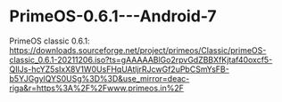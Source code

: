# PrimeOS-0.6.1---Android-7
PrimeOS classic 0.6.1: https://downloads.sourceforge.net/project/primeos/Classic/primeOS-classic_0.6.1-20211206.iso?ts=gAAAAABlGo2rpvGdZBBXfKjtaf40oxcf5-QIlJs-hcYZ5sIxX8V1W0UsFHqUAtljrRJcwGf2uPbCSmYsFB-b5YJGgylQYS0USg%3D%3D&use_mirror=deac-riga&r=https%3A%2F%2Fwww.primeos.in%2F
